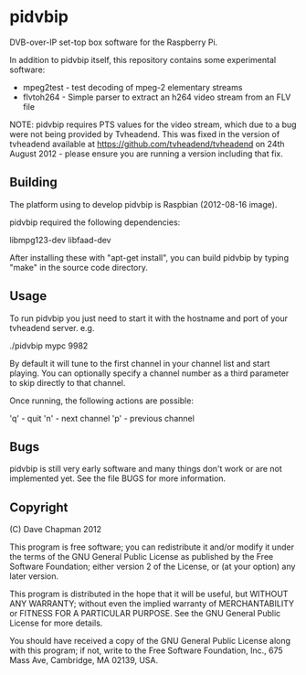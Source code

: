 pidvbip
=======

DVB-over-IP set-top box software for the Raspberry Pi.


In addition to pidvbip itself, this repository contains some
experimental software:

* mpeg2test - test decoding of mpeg-2 elementary streams
* flvtoh264 - Simple parser to extract an h264 video stream from an FLV file

NOTE: pidvbip requires PTS values for the video stream, which due to
a bug were not being provided by Tvheadend.  This was fixed in the
version of tvheadend available at
https://github.com/tvheadend/tvheadend on 24th August 2012 - please
ensure you are running a version including that fix.

Building
--------

The platform using to develop pidvbip is Raspbian (2012-08-16 image).

pidvbip required the following dependencies:

libmpg123-dev libfaad-dev

After installing these with "apt-get install", you can build pidvbip by
typing "make" in the source code directory.


Usage
-----

To run pidvbip you just need to start it with the hostname and port of
your tvheadend server.  e.g.

./pidvbip mypc 9982

By default it will tune to the first channel in your channel list and
start playing.  You can optionally specify a channel number as a third
parameter to skip directly to that channel.

Once running, the following actions are possible:

'q' - quit
'n' - next channel
'p' - previous channel


Bugs
----

pidvbip is still very early software and many things don't work or are
not implemented yet.  See the file BUGS for more information.


Copyright
---------

(C) Dave Chapman 2012

This program is free software; you can redistribute it and/or modify
it under the terms of the GNU General Public License as published by
the Free Software Foundation; either version 2 of the License, or
(at your option) any later version.

This program is distributed in the hope that it will be useful,
but WITHOUT ANY WARRANTY; without even the implied warranty of
MERCHANTABILITY or FITNESS FOR A PARTICULAR PURPOSE.  See the
GNU General Public License for more details.

You should have received a copy of the GNU General Public License
along with this program; if not, write to the Free Software
Foundation, Inc., 675 Mass Ave, Cambridge, MA 02139, USA.

